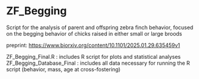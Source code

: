 # ZF_Begging
Script for the analysis of parent and offspring zebra finch behavior, focused on the begging behavior of chicks raised in either small or large broods

preprint: https://www.biorxiv.org/content/10.1101/2025.01.29.635459v1

ZF_Begging_Final.R : includes R script for plots and statistical analyses
ZF_Begging_Database_Final : includes all data necessary for running the R script (behavior, mass, age at cross-fostering)
